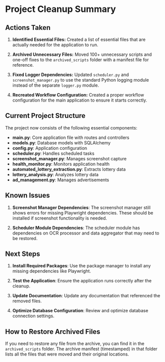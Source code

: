 # Project Cleanup Summary

## Actions Taken

1. **Identified Essential Files:** Created a list of essential files that are actually needed for the application to run.

2. **Archived Unnecessary Files:** Moved 100+ unnecessary scripts and one-off fixes to the `archived_scripts` folder with a manifest file for reference.

3. **Fixed Logger Dependencies:** Updated `scheduler.py` and `screenshot_manager.py` to use the standard Python logging module instead of the separate `logger.py` module.

4. **Recreated Workflow Configuration:** Created a proper workflow configuration for the main application to ensure it starts correctly.

## Current Project Structure

The project now consists of the following essential components:

- **main.py**: Core application file with routes and controllers
- **models.py**: Database models with SQLAlchemy
- **config.py**: Application configuration
- **scheduler.py**: Handles scheduled tasks
- **screenshot_manager.py**: Manages screenshot capture
- **health_monitor.py**: Monitors application health
- **automated_lottery_extraction.py**: Extracts lottery data
- **lottery_analysis.py**: Analyzes lottery data
- **ad_management.py**: Manages advertisements

## Known Issues

1. **Screenshot Manager Dependencies**: The screenshot manager still shows errors for missing Playwright dependencies. These should be installed if screenshot functionality is needed.

2. **Scheduler Module Dependencies**: The scheduler module has dependencies on OCR processor and data aggregator that may need to be restored.

## Next Steps

1. **Install Required Packages**: Use the package manager to install any missing dependencies like Playwright.

2. **Test the Application**: Ensure the application runs correctly after the cleanup.

3. **Update Documentation**: Update any documentation that referenced the removed files.

4. **Optimize Database Configuration**: Review and optimize database connection settings.

## How to Restore Archived Files

If you need to restore any file from the archive, you can find it in the `archived_scripts` folder. The archive manifest (timestamped) in that folder lists all the files that were moved and their original locations.
